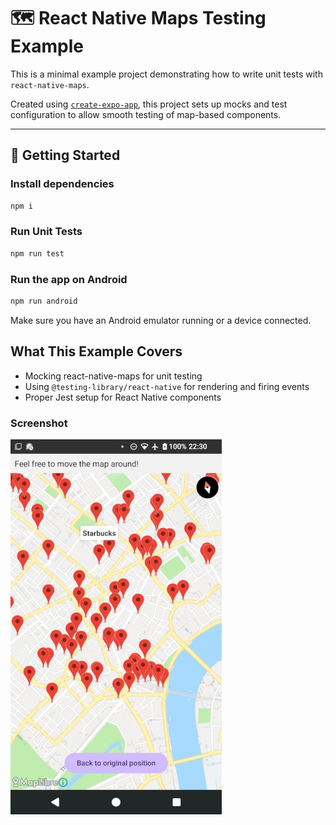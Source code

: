 # 🗺️ React Native Maps Testing Example

This is a minimal example project demonstrating how to write unit tests with `react-native-maps`.

Created using [`create-expo-app`](https://docs.expo.dev/get-started/create-a-new-app/), this project sets up mocks and test configuration to allow smooth testing of map-based components.

---

## 🚀 Getting Started

### Install dependencies

```bash
npm i
```

### Run Unit Tests

```bash
npm run test
```

### Run the app on Android

```bash
npm run android
```

Make sure you have an Android emulator running or a device connected.

## What This Example Covers

- Mocking react-native-maps for unit testing
- Using `@testing-library/react-native` for rendering and firing events
- Proper Jest setup for React Native components

### Screenshot

![A mobile app interface displaying a map with numerous pins marking café locations. A purple button is visible for returning to the map's default position.](map-screen.jpeg)
